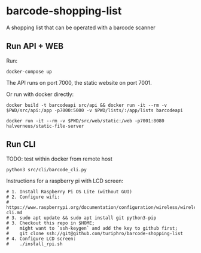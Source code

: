 # barcode-shopping-list
A shopping list that can be operated with a barcode scanner


## Run API + WEB

Run:

    docker-compose up

The API runs on port 7000, the static website on port 7001.

Or run with docker directly:

    docker build -t barcodeapi src/api && docker run -it --rm -v $PWD/src/api:/app -p7000:5000 -v $PWD/lists/:/app/lists barcodeapi

    docker run -it --rm -v $PWD/src/web/static:/web -p7001:8080 halverneus/static-file-server


## Run CLI
TODO: test within docker from remote host

    python3 src/cli/barcode_cli.py

Instructions for a raspberry pi with LCD screen:

    # 1. Install Raspberry Pi OS Lite (without GUI)
    # 2. Configure wifi:
    #    https://www.raspberrypi.org/documentation/configuration/wireless/wireless-cli.md
    # 3. sudo apt update && sudo apt install git python3-pip
    # 3. Checkout this repo in $HOME;
    #    might want to `ssh-keygen` and add the key to github first;
    #    git clone ssh://git@github.com/turiphro/barcode-shopping-list
    # 4. Configure LCD screen:
    #    ./install_rpi.sh

